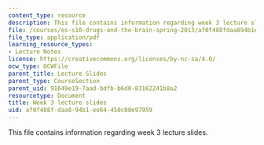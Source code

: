 ```yaml
---
content_type: resource
description: This file contains information regarding week 3 lecture slides.
file: /courses/es-s10-drugs-and-the-brain-spring-2013/af0f488fdaa894b1ee64450c00e97959_MITES_S10S13_Week%203.pdf
file_type: application/pdf
learning_resource_types:
- Lecture Notes
license: https://creativecommons.org/licenses/by-nc-sa/4.0/
ocw_type: OCWFile
parent_title: Lecture Slides
parent_type: CourseSection
parent_uid: 91649e19-7aad-bdfb-b6d0-83162241b8a2
resourcetype: Document
title: Week 3 lecture slides
uid: af0f488f-daa8-94b1-ee64-450c00e97959
---
```

This file contains information regarding week 3 lecture slides.
